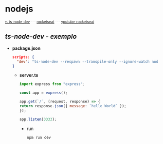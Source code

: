 # nodejs 

<sub>[:arrow_upper_left: ts-node-dev](../readme.md) --- [rocketseat](https://blog.rocketseat.com.br/ferramentas-de-compilacao-execucao-em-tempo-de-desenvolvimento-dos-projetos-em-node-js/) --- [youtube-rocketseat](https://www.youtube.com/watch?v=rCeGfFk-uCk)<sub>

## *ts-node-dev - exemplo*


- **package.json** 

    ```json
    scripts: {
      "dev": "ts-node-dev --respawn --transpile-only --ignore-watch node_modules --no-notify src/server.ts"
    }

    ```

    - **server.ts**
        ```javascript
        import express from "express";

        const app = express();

        app.get(`/`, (request, response) => {
        return response.json({ message: `hello World` });
        });

        app.listen(3333);

        ```
        - run
            ```bash
            npm run dev
            ```